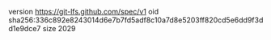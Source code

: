 version https://git-lfs.github.com/spec/v1
oid sha256:336c892e8243014d6e7b7fd5adf8c10a7d8e5203ff820cd5e6dd9f3dd1e9dce7
size 2029
